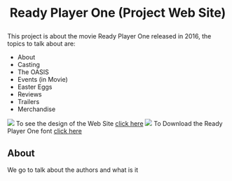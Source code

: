 # <p align="center">Ready Player One (Project Web Site)</p>
This project is about the movie Ready Player One released in 2016, the topics to talk about are:

- About
- Casting
- The OASIS
- Events (in Movie)
- Easter Eggs
- Reviews
- Trailers
- Merchandise

![](https://img.icons8.com/?size=16&id=tWD8qSMmOrON&format=png) To see the design of the Web Site [click here](assets/design/designProjectRPO.pdf)
![](https://img.icons8.com/?size=16&id=tWD8qSMmOrON&format=png) To Download the Ready Player One font [click here](assets/fonts/main-font.ttf)

## About

We go to talk about the authors and what is it 



